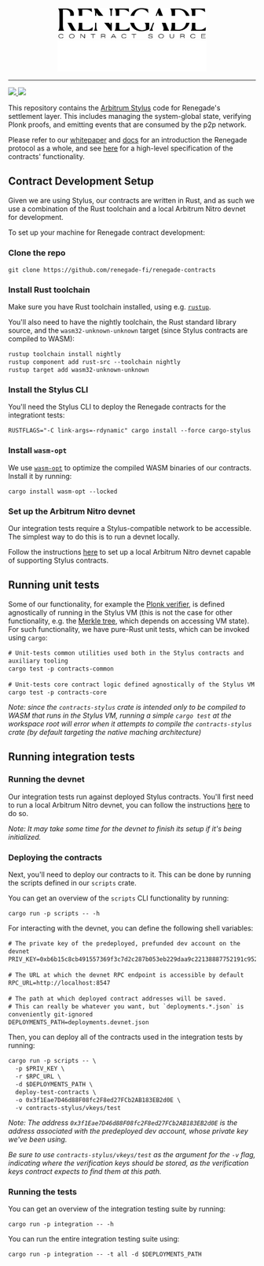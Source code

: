<div align="center">
  <img
    alt="Renegade Logo"
    width="60%"
    src="./img/logo_light_contract.svg#gh-light-mode-only"
  />
  <img
    alt="Renegade Logo"
    width="60%"
    src="./img/logo_dark_contract.svg#gh-dark-mode-only"
  />
</div>

---

<div>
  <a href="https://twitter.com/renegade_fi" target="_blank">
    <img src="https://img.shields.io/twitter/follow/renegade_fi?style=social" />
  </a>
  <a href="https://discord.gg/renegade-fi" target="_blank">
    <img src="https://img.shields.io/discord/1032770899675463771?label=Join%20Discord&logo=discord&style=social" />
  </a>
</div>

This repository contains the [Arbitrum Stylus](https://arbitrum.io/stylus) code for Renegade's settlement layer. This includes managing the system-global state, verifying Plonk proofs, and emitting events that are consumed by the p2p network.

Please refer to our [whitepaper](https://www.renegade.fi/whitepaper.pdf) and [docs](https://docs.renegade.fi/) for an introduction the Renegade protocol as a whole, and see [here](./docs/specification.md) for a high-level specification of the contracts' functionality.

## Contract Development Setup

Given we are using Stylus, our contracts are written in Rust, and as such we use a combination of the Rust toolchain and a local Arbitrum Nitro devnet for development.

To set up your machine for Renegade contract development:

### Clone the repo
``` shell
git clone https://github.com/renegade-fi/renegade-contracts
```

### Install Rust toolchain

Make sure you have Rust toolchain installed, using e.g. [`rustup`](https://rustup.rs/).

You'll also need to have the nightly toolchain, the Rust standard library source, and the `wasm32-unknown-unknown` target (since Stylus contracts are compiled to WASM):

```shell
rustup toolchain install nightly
rustup component add rust-src --toolchain nightly
rustup target add wasm32-unknown-unknown
```

### Install the Stylus CLI

You'll need the Stylus CLI to deploy the Renegade contracts for the integrationt tests:

```shell
RUSTFLAGS="-C link-args=-rdynamic" cargo install --force cargo-stylus
```

### Install `wasm-opt`

We use [`wasm-opt`](https://github.com/brson/wasm-opt-rs) to optimize the compiled WASM binaries of our contracts. Install it by running:

```shell
cargo install wasm-opt --locked
```

### Set up the Arbitrum Nitro devnet

Our integration tests require a Stylus-compatible network to be accessible. The simplest way to do this is to run a devnet locally.

Follow the instructions [here](https://docs.arbitrum.io/stylus/how-tos/local-stylus-dev-node) to set up a local Arbitrum Nitro devnet capable of supporting Stylus contracts.

## Running unit tests

Some of our functionality, for example the [Plonk verifier](./contracts-core/src/verifier/mod.rs), is defined agnostically of running in the Stylus VM (this is not the case for other functionality, e.g. the [Merkle tree](./contracts-stylus/src/contracts/merkle.rs), which depends on accessing VM state). For such functionality, we have pure-Rust unit tests, which can be invoked using `cargo`:

```shell
# Unit-tests common utilities used both in the Stylus contracts and auxiliary tooling
cargo test -p contracts-common

# Unit-tests core contract logic defined agnostically of the Stylus VM
cargo test -p contracts-core
```

_Note: since the `contracts-stylus` crate is intended only to be compiled to WASM that runs in the Stylus VM, running a simple `cargo test` at the workspace root will error when it attempts to compile the `contracts-stylus` crate (by default targeting the native maching architecture)_

## Running integration tests

### Running the devnet

Our integration tests run against deployed Stylus contracts. You'll first need to run a local Arbitrum Nitro devnet, you can follow the instructions [here](https://docs.arbitrum.io/stylus/how-tos/local-stylus-dev-node) to do so.

_Note: It may take some time for the devnet to finish its setup if it's being initialized._

### Deploying the contracts

Next, you'll need to deploy our contracts to it. This can be done by running the scripts defined in our `scripts` crate.

You can get an overview of the `scripts` CLI functionality by running:

```shell
cargo run -p scripts -- -h
```

For interacting with the devnet, you can define the following shell variables:

```shell
# The private key of the predeployed, prefunded dev account on the devnet
PRIV_KEY=0xb6b15c8cb491557369f3c7d2c287b053eb229daa9c22138887752191c9520659

# The URL at which the devnet RPC endpoint is accessible by default
RPC_URL=http://localhost:8547

# The path at which deployed contract addresses will be saved.
# This can really be whatever you want, but `deployments.*.json` is conveniently git-ignored
DEPLOYMENTS_PATH=deployments.devnet.json
```

Then, you can deploy all of the contracts used in the integration tests by running:

```shell
cargo run -p scripts -- \
  -p $PRIV_KEY \
  -r $RPC_URL \
  -d $DEPLOYMENTS_PATH \
  deploy-test-contracts \
  -o 0x3f1Eae7D46d88F08fc2F8ed27FCb2AB183EB2d0E \
  -v contracts-stylus/vkeys/test
```

_Note: The address `0x3f1Eae7D46d88F08fc2F8ed27FCb2AB183EB2d0E` is the address associated with the predeployed dev account, whose private key we've been using._

_Be sure to use `contracts-stylus/vkeys/test` as the argument for the `-v` flag, indicating where the verification keys should be stored, as the verification keys contract expects to find them at this path._


### Running the tests

You can get an overview of the integration testing suite by running:

```shell
cargo run -p integration -- -h
```

You can run the entire integration testing suite using:

```shell
cargo run -p integration -- -t all -d $DEPLOYMENTS_PATH
```
